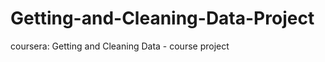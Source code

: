 Getting-and-Cleaning-Data-Project
=================================

coursera: Getting and Cleaning Data - course project
